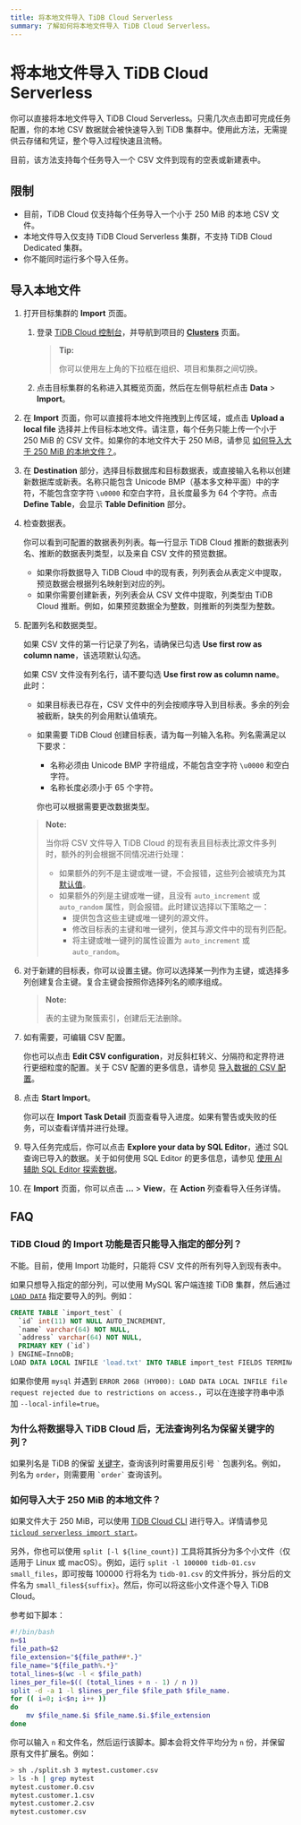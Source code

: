 ```yaml
---
title: 将本地文件导入 TiDB Cloud Serverless
summary: 了解如何将本地文件导入 TiDB Cloud Serverless。
---
```


# 将本地文件导入 TiDB Cloud Serverless

你可以直接将本地文件导入 TiDB Cloud Serverless。只需几次点击即可完成任务配置，你的本地 CSV 数据就会被快速导入到 TiDB 集群中。使用此方法，无需提供云存储和凭证，整个导入过程快速且流畅。

目前，该方法支持每个任务导入一个 CSV 文件到现有的空表或新建表中。

## 限制

- 目前，TiDB Cloud 仅支持每个任务导入一个小于 250 MiB 的本地 CSV 文件。
- 本地文件导入仅支持 TiDB Cloud Serverless 集群，不支持 TiDB Cloud Dedicated 集群。
- 你不能同时运行多个导入任务。

## 导入本地文件

1. 打开目标集群的 **Import** 页面。

    1. 登录 [TiDB Cloud 控制台](https://tidbcloud.com/)，并导航到项目的 [**Clusters**](https://tidbcloud.com/project/clusters) 页面。

        > **Tip:**
        >
        > 你可以使用左上角的下拉框在组织、项目和集群之间切换。

    2. 点击目标集群的名称进入其概览页面，然后在左侧导航栏点击 **Data** > **Import**。

2. 在 **Import** 页面，你可以直接将本地文件拖拽到上传区域，或点击 **Upload a local file** 选择并上传目标本地文件。请注意，每个任务只能上传一个小于 250 MiB 的 CSV 文件。如果你的本地文件大于 250 MiB，请参见 [如何导入大于 250 MiB 的本地文件？](#how-to-import-a-local-file-larger-than-250-mib)。

3. 在 **Destination** 部分，选择目标数据库和目标数据表，或直接输入名称以创建新数据库或新表。名称只能包含 Unicode BMP（基本多文种平面）中的字符，不能包含空字符 `\u0000` 和空白字符，且长度最多为 64 个字符。点击 **Define Table**，会显示 **Table Definition** 部分。

4. 检查数据表。

    你可以看到可配置的数据表列列表。每一行显示 TiDB Cloud 推断的数据表列名、推断的数据表列类型，以及来自 CSV 文件的预览数据。

    - 如果你将数据导入 TiDB Cloud 中的现有表，列列表会从表定义中提取，预览数据会根据列名映射到对应的列。
    - 如果你需要创建新表，列列表会从 CSV 文件中提取，列类型由 TiDB Cloud 推断。例如，如果预览数据全为整数，则推断的列类型为整数。

5. 配置列名和数据类型。

    如果 CSV 文件的第一行记录了列名，请确保已勾选 **Use first row as column name**，该选项默认勾选。

    如果 CSV 文件没有列名行，请不要勾选 **Use first row as column name**。此时：

    - 如果目标表已存在，CSV 文件中的列会按顺序导入到目标表。多余的列会被截断，缺失的列会用默认值填充。
    - 如果需要 TiDB Cloud 创建目标表，请为每一列输入名称。列名需满足以下要求：

        * 名称必须由 Unicode BMP 字符组成，不能包含空字符 `\u0000` 和空白字符。
        * 名称长度必须小于 65 个字符。

        你也可以根据需要更改数据类型。

    > **Note:**
    >
    > 当你将 CSV 文件导入 TiDB Cloud 的现有表且目标表比源文件多列时，额外的列会根据不同情况进行处理：
    > - 如果额外的列不是主键或唯一键，不会报错，这些列会被填充为其 [默认值](/data-type-default-values.md)。
    > - 如果额外的列是主键或唯一键，且没有 `auto_increment` 或 `auto_random` 属性，则会报错。此时建议选择以下策略之一：
    >   - 提供包含这些主键或唯一键列的源文件。
    >   - 修改目标表的主键和唯一键列，使其与源文件中的现有列匹配。
    >   - 将主键或唯一键列的属性设置为 `auto_increment` 或 `auto_random`。

6. 对于新建的目标表，你可以设置主键。你可以选择某一列作为主键，或选择多列创建复合主键。复合主键会按照你选择列名的顺序组成。

    > **Note:**
    >
    > 表的主键为聚簇索引，创建后无法删除。

7. 如有需要，可编辑 CSV 配置。

   你也可以点击 **Edit CSV configuration**，对反斜杠转义、分隔符和定界符进行更细粒度的配置。关于 CSV 配置的更多信息，请参见 [导入数据的 CSV 配置](/tidb-cloud/csv-config-for-import-data.md)。

8. 点击 **Start Import**。

    你可以在 **Import Task Detail** 页面查看导入进度。如果有警告或失败的任务，可以查看详情并进行处理。

9. 导入任务完成后，你可以点击 **Explore your data by SQL Editor**，通过 SQL 查询已导入的数据。关于如何使用 SQL Editor 的更多信息，请参见 [使用 AI 辅助 SQL Editor 探索数据](/tidb-cloud/explore-data-with-chat2query.md)。

10. 在 **Import** 页面，你可以点击 **...** > **View**，在 **Action** 列查看导入任务详情。

## FAQ

### TiDB Cloud 的 Import 功能是否只能导入指定的部分列？

不能。目前，使用 Import 功能时，只能将 CSV 文件的所有列导入到现有表中。

如果只想导入指定的部分列，可以使用 MySQL 客户端连接 TiDB 集群，然后通过 [`LOAD DATA`](https://docs.pingcap.com/tidb/stable/sql-statement-load-data) 指定要导入的列。例如：

```sql
CREATE TABLE `import_test` (
  `id` int(11) NOT NULL AUTO_INCREMENT,
  `name` varchar(64) NOT NULL,
  `address` varchar(64) NOT NULL,
  PRIMARY KEY (`id`)
) ENGINE=InnoDB;
LOAD DATA LOCAL INFILE 'load.txt' INTO TABLE import_test FIELDS TERMINATED BY ',' (name, address);
```

如果你使用 `mysql` 并遇到 `ERROR 2068 (HY000): LOAD DATA LOCAL INFILE file request rejected due to restrictions on access.`，可以在连接字符串中添加 `--local-infile=true`。

### 为什么将数据导入 TiDB Cloud 后，无法查询列名为保留关键字的列？

如果列名是 TiDB 的保留 [关键字](/keywords.md)，查询该列时需要用反引号 `` ` `` 包裹列名。例如，列名为 `order`，则需要用 `` `order` `` 查询该列。

### 如何导入大于 250 MiB 的本地文件？

如果文件大于 250 MiB，可以使用 [TiDB Cloud CLI](/tidb-cloud/get-started-with-cli.md) 进行导入。详情请参见 [`ticloud serverless import start`](/tidb-cloud/ticloud-import-start.md)。

另外，你也可以使用 `split [-l ${line_count}]` 工具将其拆分为多个小文件（仅适用于 Linux 或 macOS）。例如，运行 `split -l 100000 tidb-01.csv small_files`，即可按每 100000 行将名为 `tidb-01.csv` 的文件拆分，拆分后的文件名为 `small_files${suffix}`。然后，你可以将这些小文件逐个导入 TiDB Cloud。

参考如下脚本：

```bash
#!/bin/bash
n=$1
file_path=$2
file_extension="${file_path##*.}"
file_name="${file_path%.*}"
total_lines=$(wc -l < $file_path)
lines_per_file=$(( (total_lines + n - 1) / n ))
split -d -a 1 -l $lines_per_file $file_path $file_name.
for (( i=0; i<$n; i++ ))
do
    mv $file_name.$i $file_name.$i.$file_extension
done
```

你可以输入 `n` 和文件名，然后运行该脚本。脚本会将文件平均分为 `n` 份，并保留原有文件扩展名。例如：

```bash
> sh ./split.sh 3 mytest.customer.csv
> ls -h | grep mytest
mytest.customer.0.csv
mytest.customer.1.csv
mytest.customer.2.csv
mytest.customer.csv
```